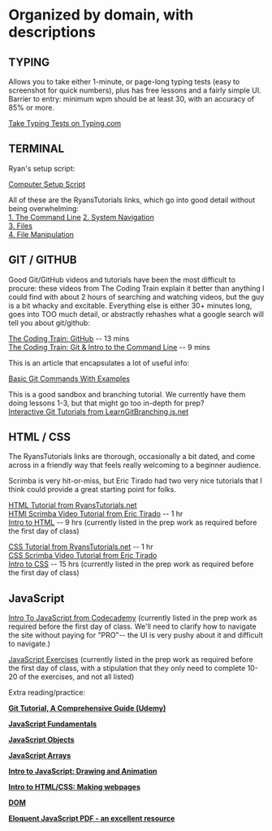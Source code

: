 # Organized by domain, with descriptions


## TYPING

Allows you to take either 1-minute, or page-long typing tests (easy to screenshot for quick numbers), plus has free lessons and a fairly simple UI. 
Barrier to entry: minimum wpm should be at least 30, with an accuracy of 85% or more.   

[Take Typing Tests on Typing.com](https://www.typing.com/student/tests)    


## TERMINAL

Ryan's setup script:

[Computer Setup Script](https://github.com/alchemycodelab/computer-setup-script)  

All of these are the RyansTutorials links, which go into good detail without being overwhelming:  
[1. The Command Line](https://ryanstutorials.net/linuxtutorial/commandline.php) 
[2. System Navigation](https://ryanstutorials.net/linuxtutorial/navigation.php)  
[3. Files](https://ryanstutorials.net/linuxtutorial/aboutfiles.php)  
[4. File Manipulation](https://ryanstutorials.net/linuxtutorial/filemanipulation.php)


## GIT / GITHUB

Good Git/GitHub videos and tutorials have been the most difficult to procure: these videos from The Coding Train explain it better than anything I could find with about 2 hours of searching and watching videos, but the guy is a bit whacky and excitable. Everything else is either 30+ minutes long, goes into TOO much detail, or abstractly rehashes what a google search will tell you about git/github:

[The Coding Train: GitHub](https://www.youtube.com/watch?v=BCQHnlnPusY&list=PLRqwX-V7Uu6ZF9C0YMKuns9sLDzK6zoiV&index=1) -- 13 mins  
[The Coding Train: Git & Intro to the Command Line](https://www.youtube.com/watch?v=oK8EvVeVltE&list=PLRqwX-V7Uu6ZF9C0YMKuns9sLDzK6zoiV&t=203s) -- 9 mins

This is an article that encapsulates a lot of useful info:    

[Basic Git Commands With Examples](https://rubygarage.org/blog/most-basic-git-commands-with-examples)


This is a good sandbox and branching tutorial. We currently have them doing lessons 1-3, but that might go too in-depth for prep?  
[Interactive Git Tutorials from LearnGitBranching.js.net](https://learngitbranching.js.org/)     


## HTML / CSS

The RyansTutorials links are thorough, occasionally a bit dated, and come across in a friendly way that feels really welcoming to a beginner audience.

Scrimba is very hit-or-miss, but Eric Tirado had two very nice tutorials that I think could provide a great starting point for folks. 

[HTML Tutorial from RyansTutorials.net](https://ryanstutorials.net/html-tutorial/)    
[HTMl Scrimba Video Tutorial from Eric Tirado](https://scrimba.com/course/ghtml) -- 1 hr  
[Intro to HTML](https://www.codecademy.com/learn/learn-html) -- 9 hrs (currently listed in the prep work as required before the first day of class)  

[CSS Tutorial from RyansTutorials.net](https://ryanstutorials.net/css-tutorial/) -- 1 hr    
[CSS Scrimba Video Tutorial from Eric Tirado](https://scrimba.com/course/gintrotocss)    
[Intro to CSS](https://www.codecademy.com/learn/learn-css) -- 15 hrs (currently listed in the prep work as required before the first day of class)   



## JavaScript

[Intro To JavaScript from Codecademy](https://www.codecademy.com/learn/introduction-to-javascript)  (currently listed in the prep work as required before the first day of class. We'll need to clarify how to navigate the site without paying for "PRO"-- the UI is very pushy about it and difficult to navigate.)  

[JavaScript Exercises](https://repl.it/community/classrooms/20690) (currently listed in the prep work as required before the first day of class, with a stipulation that they only need to complete 10-20 of the exercises, and not all listed)  


Extra reading/practice: 

**[Git Tutorial, A Comprehensive Guide (Udemy)](https://blog.udemy.com/git-tutorial-a-comprehensive-guide)**  

**[JavaScript Fundamentals](https://javascript.info/first-steps)**  

**[JavaScript Objects](https://javascript.info/object)**  

**[JavaScript Arrays](https://javascript.info/array)**  


**[Intro to JavaScript: Drawing and Animation](https://www.khanacademy.org/computing/computer-programming/programming)**  

**[Intro to HTML/CSS: Making webpages](https://www.khanacademy.org/computing/computer-programming/html-css)**  

**[DOM](https://javascript.info/document)**  

**[Eloquent JavaScript PDF - an excellent resource](https://eloquentjavascript.net/Eloquent_JavaScript.pdf)**  

